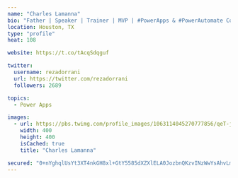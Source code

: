 ```yaml
---
name: "Charles Lamanna"
bio: "Father | Speaker | Trainer | MVP | #PowerApps & #PowerAutomate Community Super User | YouTuber Right-pointing triangle http://youtube.com/c/rezadorrani | Learn - Share - Clockwise rightwards and leftwards open circle arrows"
location: Houston, TX
type: "profile"
heat: 108

website: https://t.co/tAcqSdqguf

twitter:
  username: rezadorrani
  url: https://twitter.com/rezadorrani
  followers: 2689

topics:
  - Power Apps

images:
  - url: https://pbs.twimg.com/profile_images/1063114045270777856/qeT-jpWr_400x400.jpg
    width: 400
    height: 400
    isCached: true
    title: "Charles Lamanna"

secured: "0+nYghqlUsYt3XT4nkGH8xl+GtY5585dXZXlELA0JozbnQKzvINzWwYsAhvLmYo43NDsYn/jR4Fuo92nsT6b0pVC/iuCpgW39npVGoRQ9OqjfIlHfncFyKZrg3Sqg9UZwtVbTKOj+tODET1ek/rwFfoIWgmYMnWofrIFlObG2wq4FAji8OguZaD4A73QuS/npA/ldjAZqJaa+NuMRFAnWNEieLptIncarOoefNeiSaHl4s95CVNHWxjxrp4MRScODFqr87oXt1lQmbAEx8lj+9di4FHKwbs7uWF66mAWE/qo/jPt/uaVE96yhqDV46w9kD8mLdQTJPZ9YoJ0Q8kCgrgTs8d5qqtxEGfE+4+cuHfqtdDrgAO8W6Aa1fB72+c4NWnnlaoDZ4W4I88TmubPXI3Wfj5QIsyeO66D78nOA34=;OUo9HgcScOHUKO9jhXSo0g=="
---
```


